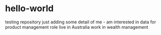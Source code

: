 # hello-world
testing repository
just adding some detail of me - am interested in data for product management role
live in Australia
work in wealth management
